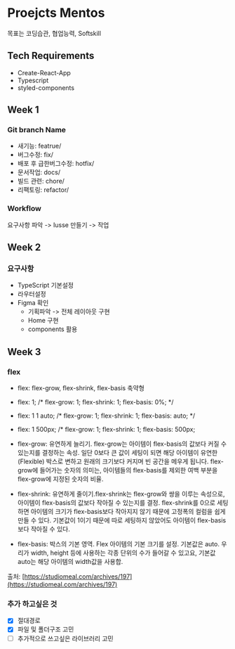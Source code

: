 # Proejcts Mentos

목표는 코딩습관, 협업능력, Softskill

## Tech Requirements

- Create-React-App
- Typescript
- styled-components

## Week 1

### Git branch Name

- 새기능: featrue/
- 버그수정: fix/
- 배포 후 급한버그수정: hotfix/
- 문서작업: docs/
- 빌드 관련: chore/
- 리팩토링: refactor/

### Workflow

요구사항 파악 -> Iusse 만들기 -> 작업

## Week 2

### 요구사항

- TypeScript 기본설정
- 라우터설정
- Figma 확인
  - 기획파악 -> 전체 레이아웃 구현
  - Home 구현
  - components 활용

## Week 3

### flex

- flex: flex-grow, flex-shrink, flex-basis 축약형
- flex: 1;
/* flex-grow: 1; flex-shrink: 1; flex-basis: 0%; */
- flex: 1 1 auto;
/* flex-grow: 1; flex-shrink: 1; flex-basis: auto; */
- flex: 1 500px;
/* flex-grow: 1; flex-shrink: 1; flex-basis: 500px; 

- flex-grow: 유연하게 늘리기. flex-grow는 아이템이 flex-basis의 값보다 커질 수 있는지를 결정하는 속성. 일단 0보다 큰 값이 세팅이 되면 해당 아이템이 유연한(Flexible) 박스로 변하고 원래의 크기보다 커지며 빈 공간을 메우게 됩니다. flex-grow에 들어가는 숫자의 의미는, 아이템들의 flex-basis를 제외한 여백 부분을 flex-grow에 지정된 숫자의 비율.

- flex-shrink: 유연하게 줄이기.flex-shrink는 flex-grow와 쌍을 이루는 속성으로, 아이템이 flex-basis의 값보다 작아질 수 있는지를 결정. flex-shrink를 0으로 세팅하면 아이템의 크기가 flex-basis보다 작아지지 않기 때문에 고정폭의 컬럼을 쉽게 만들 수 있다. 기본값이 1이기 때문에 따로 세팅하지 않았어도 아이템이 flex-basis보다 작아질 수 있다.

- flex-basis: 박스의 기본 영역. Flex 아이템의 기본 크기를 설정. 기본값은 auto.
우리가 width, height 등에 사용하는 각종 단위의 수가 들어갈 수 있고요, 기본값 auto는 해당 아이템의 width값을 사용합.

출처: [https://studiomeal.com/archives/197](https://studiomeal.com/archives/197)

### 추가 하고싶은 것

- [x] 절대경로 
- [x] 파일 및 폴더구조 고민
- [ ] 추가적으로 쓰고싶은 라이브러리 고민
